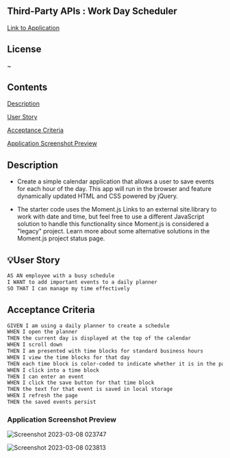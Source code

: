 ## Third-Party APIs : Work Day Scheduler

[Link to Application](https://almoral323.github.io/Work-Day-Scheduler-Third-Party-API/)

## License
~

## Contents
[Description](#description)

[User Story](#user-story)

[Acceptance Criteria](#acceptance-criteria)

[Application Screenshot Preview](#application-screenshot-preview)

## Description

- Create a simple calendar application that allows a user to save events for each hour of the day. This app will run in the browser and feature dynamically updated HTML and CSS powered by jQuery.

- The starter code uses the Moment.js Links to an external site.library to work with date and time, but feel free to use a different JavaScript solution to handle this functionality since Moment.js is considered a "legacy" project. Learn more about some alternative solutions in the Moment.js project status page.



## :bulb:User Story
```md
AS AN employee with a busy schedule
I WANT to add important events to a daily planner
SO THAT I can manage my time effectively
```

## Acceptance Criteria
```md
GIVEN I am using a daily planner to create a schedule
WHEN I open the planner
THEN the current day is displayed at the top of the calendar
WHEN I scroll down
THEN I am presented with time blocks for standard business hours
WHEN I view the time blocks for that day
THEN each time block is color-coded to indicate whether it is in the past, present, or future
WHEN I click into a time block
THEN I can enter an event
WHEN I click the save button for that time block
THEN the text for that event is saved in local storage
WHEN I refresh the page
THEN the saved events persist
```

### Application Screenshot Preview
![Screenshot 2023-03-08 023747](https://user-images.githubusercontent.com/113931387/223650957-6f830a39-577d-402d-90d8-f3910195bd3e.png)

![Screenshot 2023-03-08 023813](https://user-images.githubusercontent.com/113931387/223650983-58e382c4-6bba-4c21-ab76-8253a4dceb71.png)
